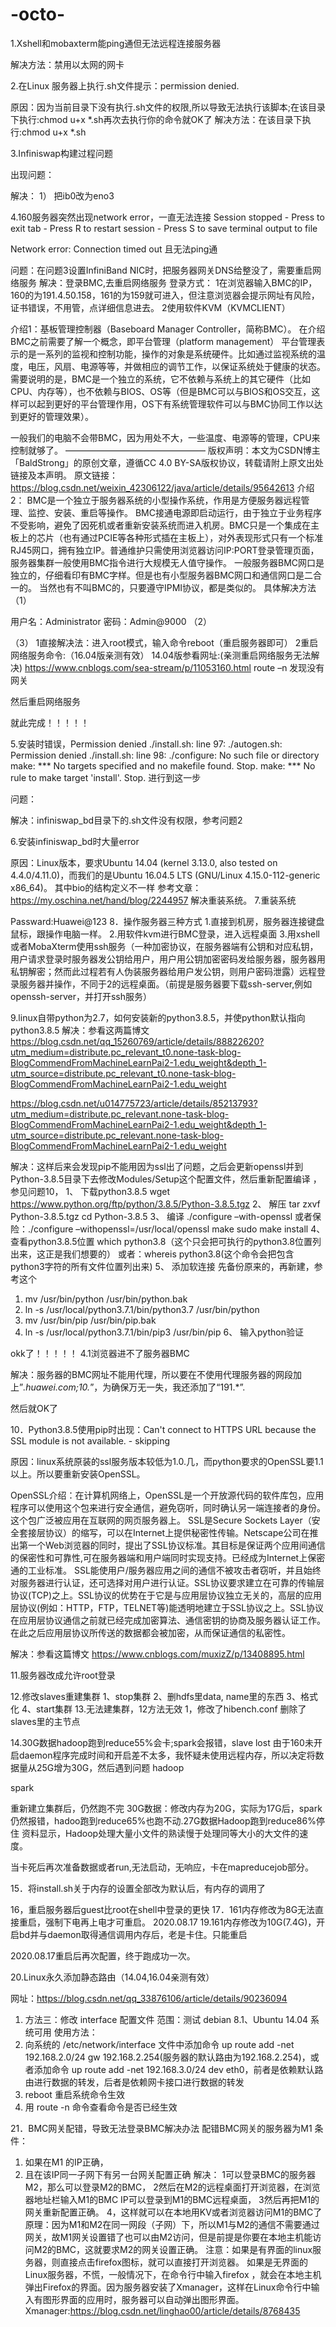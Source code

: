 # -octo-
1.Xshell和mobaxterm能ping通但无法远程连接服务器
 
解决方法：禁用以太网的网卡
 
2.在Linux 服务器上执行.sh文件提示：permission denied.
 
原因：因为当前目录下没有执行.sh文件的权限,所以导致无法执行该脚本;在该目录下执行:chmod u+x *.sh再次去执行你的命令就OK了
解决方法：在该目录下执行:chmod u+x *.sh
 

3.Infiniswap构建过程问题
 
出现问题：
 
 
解决：
1）	把ib0改为eno3

 
4.160服务器突然出现network error，一直无法连接
Session stopped
    - Press <return> to exit tab
    - Press R to restart session
    - Press S to save terminal output to file

Network error: Connection timed out
且无法ping通
 
问题：在问题3设置InfiniBand NIC时，把服务器网关DNS给整没了，需要重启网络服务
解决：登录BMC,去重启网络服务
登录方式：
1在浏览器输入BMC的IP，160的为191.4.50.158，161的为159就可进入，但注意浏览器会提示网址有风险，证书错误，不用管，点详细信息进去。
2使用软件KVM（KVMCLIENT）
 
介绍1：基板管理控制器（Baseboard Manager Controller，简称BMC）。
在介绍BMC之前需要了解一个概念，即平台管理（platform management）
平台管理表示的是一系列的监视和控制功能，操作的对象是系统硬件。比如通过监视系统的温度，电压，风扇、电源等等，并做相应的调节工作，以保证系统处于健康的状态。
需要说明的是，BMC是一个独立的系统，它不依赖与系统上的其它硬件（比如CPU、内存等），也不依赖与BIOS、OS等（但是BMC可以与BIOS和OS交互，这样可以起到更好的平台管理作用，OS下有系统管理软件可以与BMC协同工作以达到更好的管理效果）。

一般我们的电脑不会带BMC，因为用处不大，一些温度、电源等的管理，CPU来控制就够了。
————————————————
版权声明：本文为CSDN博主「BaldStrong」的原创文章，遵循CC 4.0 BY-SA版权协议，转载请附上原文出处链接及本声明。
原文链接：https://blog.csdn.net/weixin_42306122/java/article/details/95642613
介绍2：
BMC是一个独立于服务器系统的小型操作系统，作用是方便服务器远程管理、监控、安装、重启等操作。
BMC接通电源即启动运行，由于独立于业务程序不受影响，避免了因死机或者重新安装系统而进入机房。BMC只是一个集成在主板上的芯片（也有通过PCIE等各种形式插在主板上），对外表现形式只有一个标准RJ45网口，拥有独立IP。普通维护只需使用浏览器访问IP:PORT登录管理页面，服务器集群一般使用BMC指令进行大规模无人值守操作。
一般服务器BMC网口是独立的，仔细看印有BMC字样。但是也有小型服务器BMC网口和通信网口是二合一的。
当然也有不叫BMC的，只要遵守IPMI协议，都是类似的。
具体解决方法
（1）
 
用户名：Administrator
密码：Admin@9000
（2）
 
（3）
1直接解决法：进入root模式，输入命令reboot（重启服务器即可）
2重启网络服务命令:（16.04版亲测有效）
14.04版参看网址:(亲测重启网络服务无法解决)
https://www.cnblogs.com/sea-stream/p/11053160.html
route –n
发现没有网关
 
然后重启网络服务
 
就此完成！！！！！
 

5.安装时错误，Permission denied
./install.sh: line 97: ./autogen.sh: Permission denied
./install.sh: line 98: ./configure: No such file or directory
make: *** No targets specified and no makefile found.  Stop.
make: *** No rule to make target 'install'.  Stop.
进行到这一步
 
问题：
 
解决：infiniswap_bd目录下的.sh文件没有权限，参考问题2
 
6.安装infiniswap_bd时大量error
 
原因：Linux版本，要求Ubuntu 14.04 (kernel 3.13.0, also tested on 4.4.0/4.11.0)，而我们的是Ubuntu 16.04.5 LTS (GNU/Linux 4.15.0-112-generic x86_64)。
其中bio的结构定义不一样
参考文章：https://my.oschina.net/hand/blog/2244957
解决重装系统。
7.重装系统
 
Passward:Huawei@123
8．操作服务器三种方式
1.直接到机房，服务器连接键盘鼠标，跟操作电脑一样。
2.用软件kvm进行BMC登录，进入远程桌面
3.用xshell或者MobaXterm使用ssh服务（一种加密协议，在服务器端有公钥和对应私钥，用户请求登录时服务器发公钥给用户，用户用公钥加密密码发给服务器，服务器用私钥解密；然而此过程若有人伪装服务器给用户发公钥，则用户密码泄露）远程登录服务器并操作，不同于2的远程桌面。（前提是服务器要下载ssh-server,例如openssh-server，并打开ssh服务）

9.linux自带python为2.7，如何安装新的python3.8.5，并使python默认指向python3.8.5
解决：参看这两篇博文
https://blog.csdn.net/qq_15260769/article/details/88822620?utm_medium=distribute.pc_relevant_t0.none-task-blog-BlogCommendFromMachineLearnPai2-1.edu_weight&depth_1-utm_source=distribute.pc_relevant_t0.none-task-blog-BlogCommendFromMachineLearnPai2-1.edu_weight

https://blog.csdn.net/u014775723/article/details/85213793?utm_medium=distribute.pc_relevant.none-task-blog-BlogCommendFromMachineLearnPai2-1.edu_weight&depth_1-utm_source=distribute.pc_relevant.none-task-blog-BlogCommendFromMachineLearnPai2-1.edu_weight

解决：这样后来会发现pip不能用因为ssl出了问题，之后会更新openssl并到Python-3.8.5目录下去修改Modules/Setup这个配置文件，然后重新配置编译 ，参见问题10，
1、	下载python3.8.5
wget https://www.python.org/ftp/python/3.8.5/Python-3.8.5.tgz
2、	解压
tar zxvf Python-3.8.5.tgz
cd Python-3.8.5
3、	编译
./configure –with-openssl
或者保险：./configure –withopenssl=/usr/local/openssl
make 
sudo make install
4、	查看python3.8.5位置
which python3.8（这个只会把可执行的python3.8位置列出来，这正是我们想要的）
或者：whereis python3.8(这个命令会把包含python3字符的所有文件位置列出来)
5、	添加软连接
先备份原来的，再新建，参考这个
1.	mv /usr/bin/python /usr/bin/python.bak
2.	ln -s /usr/local/python3.7.1/bin/python3.7 /usr/bin/python
3.	mv /usr/bin/pip /usr/bin/pip.bak
4.	ln -s /usr/local/python3.7.1/bin/pip3 /usr/bin/pip
6、	输入python验证
 
okk了！！！！！
4.1浏览器进不了服务器BMC
 
解决：服务器的BMC网址不能用代理，所以要在不使用代理服务器的网段加上”*.huawei.com;10.*”，为确保万无一失，我还添加了“191.*”.
 
 
 
 
然后就OK了
 
10．Python3.8.5使用pip时出现：Can't connect to HTTPS URL because the SSL module is not available. - skipping

原因：linux系统原装的ssl服务版本较低为1.0.几，而python要求的OpenSSL要1.1以上。所以要重新安装OpenSSL。

OpenSSL介绍：在计算机网络上，OpenSSL是一个开放源代码的软件库包，应用程序可以使用这个包来进行安全通信，避免窃听，同时确认另一端连接者的身份。这个包广泛被应用在互联网的网页服务器上。
SSL是Secure Sockets Layer（安全套接层协议）的缩写，可以在Internet上提供秘密性传输。Netscape公司在推出第一个Web浏览器的同时，提出了SSL协议标准。其目标是保证两个应用间通信的保密性和可靠性,可在服务器端和用户端同时实现支持。已经成为Internet上保密通的工业标准。
SSL能使用户/服务器应用之间的通信不被攻击者窃听，并且始终对服务器进行认证，还可选择对用户进行认证。SSL协议要求建立在可靠的传输层协议(TCP)之上。SSL协议的优势在于它是与应用层协议独立无关的，高层的应用层协议(例如：HTTP，FTP，TELNET等)能透明地建立于SSL协议之上。SSL协议在应用层协议通信之前就已经完成加密算法、通信密钥的协商及服务器认证工作。在此之后应用层协议所传送的数据都会被加密，从而保证通信的私密性。

解决：参看这篇博文
https://www.cnblogs.com/muxizZ/p/13408895.html

11.服务器改成允许root登录
 

 
12.修改slaves重建集群
1、stop集群
2、删hdfs里data, name里的东西
3、格式化
4、start集群
13.无法建集群，12方法无效
1，修改了hibench.conf 删除了slaves里的主节点

14.30G数据hadoop跑到reduce55%会卡;spark会报错，slave lost
由于160未开启daemon程序完成时间和开启差不太多，我怀疑未使用远程内存，所以决定将数据量从25G增为30G，然后遇到问题
hadoop
 
spark
 

重新建立集群后，仍然跑不完
30G数据：修改内存为20G，实际为17G后，spark仍然报错，hadoo跑到reduce65%也跑不动.27G数据Hadoop跑到reduce86%停住
资料显示，Hadoop处理大量小文件的熟读慢于处理同等大小的大文件的速度。

当卡死后再次准备数据或者run,无法启动，无响应，卡在mapreducejob部分。

15．将install.sh关于内存的设置全部改为默认后，有内存的调用了
 
16，重启服务器后guest比root在shell中登录的更快
17．161内存修改为8G无法直接重启，强制下电再上电才可重启。
2020.08.17
19.161内存修改为10G(7.4G)，开启bd并与daemon取得通信调用内存后，老是卡住。只能重启
 
2020.08.17重启后再次配置，终于跑成功一次。

20.Linux永久添加静态路由（14.04,16.04亲测有效）

网址：https://blog.csdn.net/qq_33876106/article/details/90236094
1.	方法三：修改 interface 配置文件
范围：测试 debian 8.1、Ubuntu 14.04 系统可用
使用方法：
2.	向系统的 /etc/network/interface 文件中添加命令 up route add -net 192.168.2.0/24 gw 192.168.2.254(服务器的默认路由为192.168.2.254)，或者添加命令 up route add -net 192.168.3.0/24 dev eth0，前者是依赖默认路由进行数据的转发，后者是依赖网卡接口进行数据的转发
3.	reboot 重启系统命令生效
4.	用 route -n 命令查看命令是否已经生效
 
21．BMC网关配错，导致无法登录BMC解决办法
配错BMC网关的服务器为M1
条件：
1.	如果在M1 的IP正确，
2.	且在该IP同一子网下有另一台网关配置正确
解决：
1可以登录BMC的服务器M2，那么可以登录M2的BMC，
2然后在M2的远程桌面打开浏览器，在浏览器地址栏输入M1的BMC IP可以登录到M1的BMC远程桌面，
3然后再把M1的网关重新配置正确。
4，这样就可以在本地用KV或者浏览器访问M1的BMC了
原理：因为M1和M2在同一网段（子网）下，所以M1与M2的通信不需要通过网关，故M1网关设置错了也可以由M2访问，但是前提是你要在本地主机能访问M2的BMC，这就要求M2的网关设置正确。
注意：如果是有界面的linux服务器，则直接点击firefox图标，就可以直接打开浏览器。
如果是无界面的Linux服务器，不慌，一般情况下，在命令行中输入firefox ，就会在本地主机弹出Firefox的界面。因为服务器安装了Xmanager，这样在Linux命令行中输入有图形界面的应用时，服务器可以自动弹出图形界面。
Xmanager:https://blog.csdn.net/linghao00/article/details/8768435
